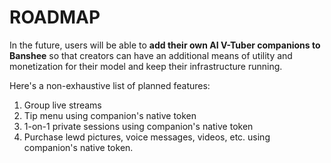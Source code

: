 # ROADMAP


In the future, users will be able to **add their own AI V-Tuber companions to Banshee** so that creators can have an additional means of utility and monetization for their model and keep their infrastructure running. 

Here's a non-exhaustive list of planned features:

1. Group live streams
3. Tip menu using companion's native token
2. 1-on-1 private sessions using companion's native token
4. Purchase lewd pictures, voice messages, videos, etc. using companion's native token.